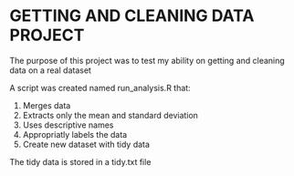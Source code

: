 # GETTING AND CLEANING DATA PROJECT
The purpose of this project was to test my ability on getting and cleaning data on a real dataset

A script was created named run_analysis.R that:

1. Merges data
2. Extracts only the mean and standard deviation
3. Uses descriptive names
4. Appropriatly labels the data
5. Create new dataset with tidy data

The tidy data is stored in a tidy.txt file
